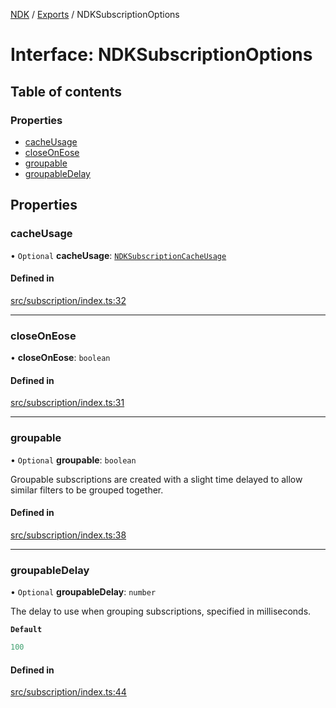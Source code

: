 [NDK](../README.md) / [Exports](../modules.md) / NDKSubscriptionOptions

# Interface: NDKSubscriptionOptions

## Table of contents

### Properties

- [cacheUsage](NDKSubscriptionOptions.md#cacheusage)
- [closeOnEose](NDKSubscriptionOptions.md#closeoneose)
- [groupable](NDKSubscriptionOptions.md#groupable)
- [groupableDelay](NDKSubscriptionOptions.md#groupabledelay)

## Properties

### cacheUsage

• `Optional` **cacheUsage**: [`NDKSubscriptionCacheUsage`](../enums/NDKSubscriptionCacheUsage.md)

#### Defined in

[src/subscription/index.ts:32](https://github.com/nostr-dev-kit/ndk/blob/db9bb3b/src/subscription/index.ts#L32)

___

### closeOnEose

• **closeOnEose**: `boolean`

#### Defined in

[src/subscription/index.ts:31](https://github.com/nostr-dev-kit/ndk/blob/db9bb3b/src/subscription/index.ts#L31)

___

### groupable

• `Optional` **groupable**: `boolean`

Groupable subscriptions are created with a slight time
delayed to allow similar filters to be grouped together.

#### Defined in

[src/subscription/index.ts:38](https://github.com/nostr-dev-kit/ndk/blob/db9bb3b/src/subscription/index.ts#L38)

___

### groupableDelay

• `Optional` **groupableDelay**: `number`

The delay to use when grouping subscriptions, specified in milliseconds.

**`Default`**

```ts
100
```

#### Defined in

[src/subscription/index.ts:44](https://github.com/nostr-dev-kit/ndk/blob/db9bb3b/src/subscription/index.ts#L44)
